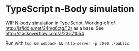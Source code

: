 # TypeScript n-Body simulation
WIP [N-body simulation](https://en.wikipedia.org/wiki/N-body_simulation) in TypeScript. Working off of http://jsfiddle.net/24mg6ctg/12/ as a base. See http://stackoverflow.com/a/23671054

Run with `tsc && webpack && http-server -p 3000 ./public`
